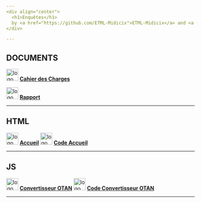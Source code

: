 ```yaml
---
<div align="center">
  <h1>Enquêtes</h1>
  by <a href="https://github.com/ETML-Midicix">ETML-Midicix</a> and <a href="https://github.com/Evin06">Evin06</a>
</div>

---
```


## DOCUMENTS
<img src="https://github.com/ETML-Midicix/POO_SpaceInvaders/assets/119678382/c4dc7cd7-aefc-4fc3-9ac2-2301f459c3ee" alt="logo cahier des charges by FreePik" width="32"> [**Cahier des Charges**](Documents/CDC/P_OO-Specifications.pdf)

<img src="https://github.com/ETML-Midicix/POO_SpaceInvaders/assets/119678382/c508fb62-1dde-4908-9a85-40769ff9f4bd" alt="logo rapport by FreePik" width="32"> [**Rapport**](Documents/SpacyInvaderProject.pdf)

---


## HTML
<img src="https://github.com/ETML-Midicix/etml-midicix.github.io/assets/119678382/a736a30f-de4e-47da-8423-570129c5d471" alt="logo html by FreePik" width="32"> [**Accueil**](https://etml-midicix.github.io)
<img src="https://github.com/ETML-Midicix/etml-midicix.github.io/assets/119678382/6af59340-5b5a-4d4f-872f-bb25c58d7353" alt="logo html by FreePik" width="32"> [**Code Accueil**](index.html)


---


## JS
<img src="https://github.com/ETML-Midicix/etml-midicix.github.io/assets/119678382/96879ef7-603b-4486-a44b-af15dd255af4" alt="logo c# by FreePik" width="32"> [**Convertisseur OTAN**](https://etml-midicix.github.io/src/html/otan.html)
<img src="https://github.com/ETML-Midicix/etml-midicix.github.io/assets/119678382/507a0a90-a070-41d7-ab94-a895ac365655" alt="logo c# by FreePik" width="32"> [**Code Convertisseur OTAN**](src/js/otan.js)


---
